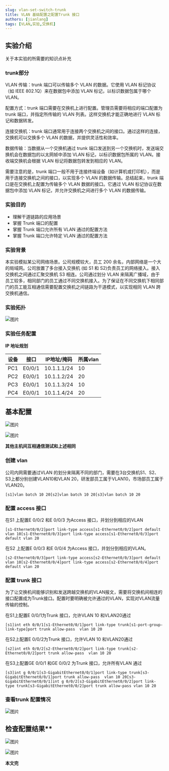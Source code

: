 ```yaml
---
slug: vlan-set-switch-trunk
title: VLAN 基础配置之配置Trunk 接口
authors: [jianlang]
tags: [VLAN,实验,交换机]
---
```


## 实验介绍
关于本实验的所需要的知识点补充
### trunk部分
VLAN 传输：trunk 端口可以传输多个 VLAN 的数据。它使用 VLAN 标记协议（如 IEEE 802.1Q）来在数据包中添加 VLAN 标记，以标识数据包属于哪个 VLAN。

配置方式：trunk 端口需要在交换机上进行配置。管理员需要将相应的端口配置为 trunk 端口，并指定所传输的 VLAN 列表。这样交换机才能正确地进行 VLAN 标记和数据转发。

连接交换机：trunk 端口通常用于连接两个交换机之间的接口。通过这样的连接，交换机可以交换多个 VLAN 的数据，并提供灵活性和效率。

数据传输：当数据从一个交换机通过 trunk 端口发送到另一个交换机时，发送端交换机会在数据包的以太网帧中添加 VLAN 标记，以标识数据包所属的 VLAN。接收端交换机会根据 VLAN 标记将数据包转发到相应的 VLAN。

需要注意的是，trunk 端口一般不用于连接终端设备（如计算机或打印机），而是用于连接交换机之间的接口，以实现多个 VLAN 的数据传输。总结起来，trunk 端口是在交换机上配置为传输多个 VLAN 数据的接口。它通过 VLAN 标记协议在数据包中添加 VLAN 标记，并允许交换机之间进行多个 VLAN 的数据传输。
### 实验目的
- 理解干道链路的应用场景
- 掌握 Trunk 端口的配置
- 掌握 Trunk 端口允许所有 VLAN 通过的配置方法
- 掌握 Trunk 端口允许特定 VLAN 通过的配置方法
### 实验背景
本实验模拟某公司网络场景。公司规模较大，员工 200 余名，内部网络是一个大的局域网。公司放置了多台接入交换机 (如 S1 和 S2)负责员工的网络接入。接入交换机之间通过汇聚交换机 S3 相连。公司通过划分 VLAN 来隔离广播域，由于员工较多，相同部门的员工通过不同交换机接入。为了保证在不同交换机下相同部门的员工能互相通信需要配置交换机之间链路为干道模式，以实现相同 VLAN 跨交换机通信。
### 实验拓扑 
![图片](1.png)
### 实验任务配置 
**IP 地址规划**

| 设备 | 接口   | IP地址/掩码 | 所属vlan |
| ---- | ------ | ----------- | -------- |
| PC1  | E0/0/1 | 10.1.1.1/24 | 10       |
| PC2  | E0/0/1 | 10.1.1.2/24 | 20       |
| PC3  | E0/0/1 | 10.1.1.3/24 | 10       |
| PC4  | E0/0/1 | 10.1.1.4/24 | 20       |



## 基本配置

![图片](2.png)

![图片](3.png)

**其他主机间互相通信测试和上述相同**

###   创建 vlan


公司内网需要通过VLAN 的划分来隔离不同的部门，需要在3台交换机S1、S2、S3上都分别创建VLAN10和VLAN 20，研发部员工属于VLAN10，市场部员工属于VLAN20。
```
[s1]vlan batch 10 20[s2]vlan batch 10 20[s3]vlan batch 10 20
```
### 配置 access 接口

在S1 上配置E 0/0/2 和E 0/0/3 为Access 接口，并划分到相应的VLAN

```
[s1-Ethernet0/0/2]port link-type access[s1-Ethernet0/0/2]port default vlan 10[s1-Ethernet0/0/3]port link-type access[s1-Ethernet0/0/3]port default vlan 20
```

在S2 上配置E 0/0/3 和E 0/0/4 为Access 接口，并划分到相应的VLAN。

```
[s2-Ethernet0/0/3]port link-type access[s2-Ethernet0/0/3]port default vlan 10[s2-Ethernet0/0/4]port link-type access[s2-Ethernet0/0/4]port default vlan 20
```

### 配置 trunk 接口

为了让交换机间能够识别和发送跨越交换机的VLAN报文，需要将交换机间相连的接口配置成为Trunk接口。配置时要明确被允许通过的VLAN，实现对VLAN流量传输的控制。

在S1上配置E 0/0/1为Trunk 接口，允许VLAN 10 和VLAN20通过


```
[s1]int eth 0/0/1[s1-Ethernet0/0/1]port link-type trunk[s1-port-group-link-type]port trunk allow-pass  vlan 10 20
```

在S2上配置E 0/0/2为Trunk 接口，允许VLAN 10 和VLAN20通过


```
[s2]int eth 0/0/2[s2-Ethernet0/0/2]port link-type trunk[s2-Ethernet0/0/2]port trunk allow-pass  vlan 10 20
```

在S3上配置GE 0/0/1 和GE 0/0/2 为Trunk 接口，允许所有VLAN 通过

```
[s3]int g 0/0/1[s3-GigabitEthernet0/0/1]port link-type trunk[s3-GigabitEthernet0/0/1]port trunk allow-pass  vlan 10 20[s3-GigabitEthernet0/0/1]int g 0/0/2[s3-GigabitEthernet0/0/2]port link-type trunk[s3-GigabitEthernet0/0/2]port trunk allow-pass vlan 10 20
```
### 查看trunk 配置情况



![图片](4.png)

## 检查配置结果**



![图片](5.png)

![图片](6.png)

**本文完**
